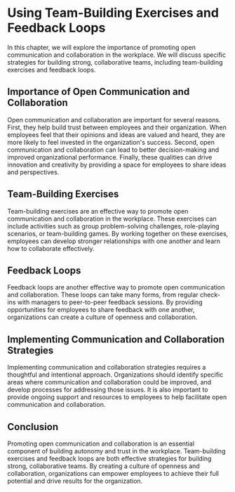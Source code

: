 Using Team-Building Exercises and Feedback Loops
===========================================================================================================

In this chapter, we will explore the importance of promoting open communication and collaboration in the workplace. We will discuss specific strategies for building strong, collaborative teams, including team-building exercises and feedback loops.

Importance of Open Communication and Collaboration
--------------------------------------------------

Open communication and collaboration are important for several reasons. First, they help build trust between employees and their organization. When employees feel that their opinions and ideas are valued and heard, they are more likely to feel invested in the organization's success. Second, open communication and collaboration can lead to better decision-making and improved organizational performance. Finally, these qualities can drive innovation and creativity by providing a space for employees to share ideas and perspectives.

Team-Building Exercises
-----------------------

Team-building exercises are an effective way to promote open communication and collaboration in the workplace. These exercises can include activities such as group problem-solving challenges, role-playing scenarios, or team-building games. By working together on these exercises, employees can develop stronger relationships with one another and learn how to collaborate effectively.

Feedback Loops
--------------

Feedback loops are another effective way to promote open communication and collaboration. These loops can take many forms, from regular check-ins with managers to peer-to-peer feedback sessions. By providing opportunities for employees to share feedback with one another, organizations can create a culture of openness and collaboration.

Implementing Communication and Collaboration Strategies
-------------------------------------------------------

Implementing communication and collaboration strategies requires a thoughtful and intentional approach. Organizations should identify specific areas where communication and collaboration could be improved, and develop processes for addressing those issues. It is also important to provide ongoing support and resources to employees to help facilitate open communication and collaboration.

Conclusion
----------

Promoting open communication and collaboration is an essential component of building autonomy and trust in the workplace. Team-building exercises and feedback loops are both effective strategies for building strong, collaborative teams. By creating a culture of openness and collaboration, organizations can empower employees to achieve their full potential and drive results for the organization.
